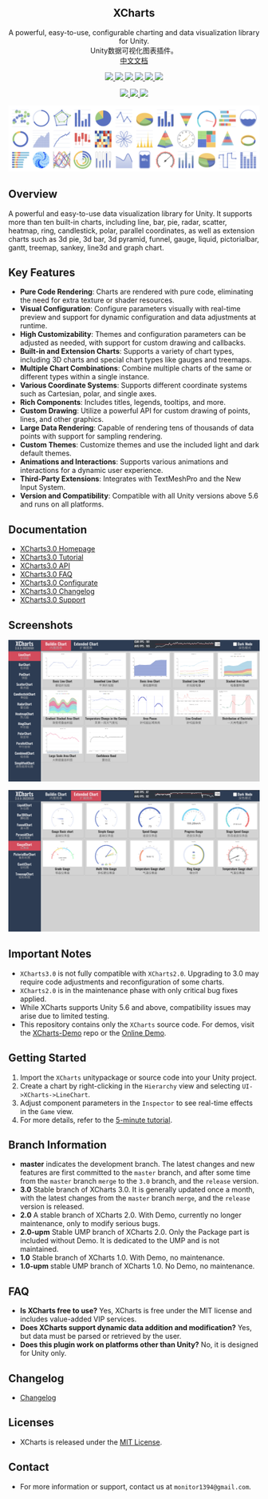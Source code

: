 <h2 align="center">XCharts</h2>
<p align="center">
A powerful, easy-to-use, configurable charting and data visualization library for Unity.<br/>Unity数据可视化图表插件。<br/>
<a href="https://github.com/XCharts-Team/XCharts">中文文档</a>
</p>
<p align="center">
  <a href="https://github.com/XCharts-Team/XCharts/blob/master/LICENSE">
    <img src="https://img.shields.io/github/license/XCharts-Team/XCharts"></img>
  </a>
  <a href="https://github.com/XCharts-Team/XCharts/releases">
    <img src="https://img.shields.io/github/v/release/XCharts-Team/XCharts?include_prereleases"></img>
  </a>
  <a href="">
    <img src="https://img.shields.io/github/repo-size/monitor1394/unity-ugui-xcharts"></img>
  </a>
  <a href="">
    <img src="https://img.shields.io/github/languages/code-size/monitor1394/unity-ugui-xcharts"></img>
  </a>
  <a href="">
    <img src="https://img.shields.io/badge/Unity-5.6+-green"></img>
  </a>
  <a href="">
    <img src="https://img.shields.io/badge/TextMeshPro-YES-green"></img>
  </a>
</p>
<p align="center">
  <a href="">
    <img src="https://img.shields.io/github/stars/XCharts-Team/XCharts?style=social"></img>
  </a>
  <a href="">
    <img src="https://img.shields.io/github/forks/XCharts-Team/XCharts?style=social"></img>
  </a>
  <a href="">
    <img src="https://img.shields.io/github/issues-closed/XCharts-Team/XCharts?color=green&label=%20%20%20%20issues&logoColor=green&style=social"></img>
  </a>
</p>

![XCharts](Documentation~/zh/img/xcharts.png)

## Overview

A powerful and easy-to-use data visualization library for Unity.  It supports more than ten built-in charts, including line, bar, pie, radar, scatter, heatmap, ring, candlestick, polar, parallel coordinates, as well as extension charts such as 3d pie, 3d bar, 3d pyramid, funnel, gauge, liquid, pictorialbar, gantt, treemap, sankey, line3d and graph chart.

## Key Features

- __Pure Code Rendering__: Charts are rendered with pure code, eliminating the need for extra texture or shader resources.
- __Visual Configuration__: Configure parameters visually with real-time preview and support for dynamic configuration and data adjustments at runtime.
- __High Customizability__: Themes and configuration parameters can be adjusted as needed, with support for custom drawing and callbacks.
- __Built-in and Extension Charts__: Supports a variety of chart types, including 3D charts and special chart types like gauges and treemaps.
- __Multiple Chart Combinations__: Combine multiple charts of the same or different types within a single instance.
- __Various Coordinate Systems__: Supports different coordinate systems such as Cartesian, polar, and single axes.
- __Rich Components__: Includes titles, legends, tooltips, and more.
- __Custom Drawing__: Utilize a powerful API for custom drawing of points, lines, and other graphics.
- __Large Data Rendering__: Capable of rendering tens of thousands of data points with support for sampling rendering.
- __Custom Themes__: Customize themes and use the included light and dark default themes.
- __Animations and Interactions__: Supports various animations and interactions for a dynamic user experience.
- __Third-Party Extensions__: Integrates with TextMeshPro and the New Input System.
- __Version and Compatibility__: Compatible with all Unity versions above 5.6 and runs on all platforms.

## Documentation

- [XCharts3.0 Homepage](https://xcharts-team.github.io)
- [XCharts3.0 Tutorial](Documentation~/en/tutorial01.md)  
- [XCharts3.0 API](Documentation~/en/api.md)  
- [XCharts3.0 FAQ](Documentation~/en/faq.md)  
- [XCharts3.0 Configurate](Documentation~/en/configuration.md)  
- [XCharts3.0 Changelog](Documentation~/en/changelog.md)  
- [XCharts3.0 Support](Documentation~/en/support.md)  

## Screenshots

![buildinchart](Documentation~/en/img/readme_buildinchart.png)

![extendchart](Documentation~/en/img/readme_extendchart.png)

## Important Notes

- `XCharts3.0` is not fully compatible with `XCharts2.0`. Upgrading to 3.0 may require code adjustments and reconfiguration of some charts.
- `XCharts2.0` is in the maintenance phase with only critical bug fixes applied.
- While XCharts supports Unity 5.6 and above, compatibility issues may arise due to limited testing.
- This repository contains only the `XCharts` source code. For demos, visit the [XCharts-Demo](https://github.com/XCharts-Team/XCharts-Demo) repo or the [Online Demo](https://xcharts-team.github.io/examples/).

## Getting Started

1. Import the `XCharts` unitypackage or source code into your Unity project.
2. Create a chart by right-clicking in the `Hierarchy` view and selecting `UI->XCharts->LineChart`.
3. Adjust component parameters in the `Inspector` to see real-time effects in the `Game` view.
4. For more details, refer to the [5-minute tutorial](Documentation~/en/tutorial01.md).

## Branch Information

- __master__ indicates the development branch. The latest changes and new features are first committed to the `master` branch, and after some time from the `master` branch `merge` to the `3.0` branch, and the `release` version.
- __3.0__ Stable branch of XCharts 3.0. It is generally updated once a month, with the latest changes from the `master` branch `merge`, and the `release` version is released.
- __2.0__ A stable branch of XCharts 2.0. With Demo, currently no longer maintenance, only to modify serious bugs.
- __2.0-upm__ Stable UMP branch of XCharts 2.0. Only the Package part is included without Demo. It is dedicated to the UMP and is not maintained.
- __1.0__ Stable branch of XCharts 1.0. With Demo, no maintenance.
- __1.0-upm__ stable UMP branch of XCharts 1.0. No Demo, no maintenance.

## FAQ

- __Is XCharts free to use?__ Yes, XCharts is free under the MIT license and includes value-added VIP services.
- __Does XCharts support dynamic data addition and modification?__ Yes, but data must be parsed or retrieved by the user.
- __Does this plugin work on platforms other than Unity?__ No, it is designed for Unity only.

## Changelog

- [Changelog](Documentation~/en/changelog.md)  

## Licenses

- XCharts is released under the [MIT License](https://github.com/XCharts-Team/XCharts/blob/master/LICENSE.md).

## Contact

- For more information or support, contact us at `monitor1394@gmail.com`.
